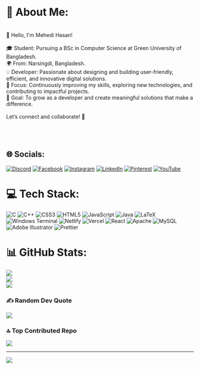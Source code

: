 # 💫 About Me:
<br>👋 Hello, I'm Mehedi Hasan!<br><br>🎓 Student: Pursuing a BSc in Computer Science at Green University of Bangladesh.<br>🌍 From: Narsingdi, Bangladesh.<br>💡 Developer: Passionate about designing and building user-friendly, efficient, and innovative digital solutions.<br>🎯 Focus: Continuously improving my skills, exploring new technologies, and contributing to impactful projects.<br>🌱 Goal: To grow as a developer and create meaningful solutions that make a difference.<br><br>Let’s connect and collaborate! 🚀<br><br><br><br>


## 🌐 Socials:
[![Discord](https://img.shields.io/badge/Discord-%237289DA.svg?logo=discord&logoColor=white)](https://discord.gg/1283545024528912437) [![Facebook](https://img.shields.io/badge/Facebook-%231877F2.svg?logo=Facebook&logoColor=white)](https://facebook.com/https://www.facebook.com/HasanMehediX) [![Instagram](https://img.shields.io/badge/Instagram-%23E4405F.svg?logo=Instagram&logoColor=white)](https://instagram.com/https://www.instagram.com/mehedi.coder/) [![LinkedIn](https://img.shields.io/badge/LinkedIn-%230077B5.svg?logo=linkedin&logoColor=white)](https://linkedin.com/in/https://www.linkedin.com/in/hasanmehedix/) [![Pinterest](https://img.shields.io/badge/Pinterest-%23E60023.svg?logo=Pinterest&logoColor=white)](https://pinterest.com/https://pin.it/6IOjVM6Db) [![YouTube](https://img.shields.io/badge/YouTube-%23FF0000.svg?logo=YouTube&logoColor=white)](https://youtube.com/@https://www.youtube.com/@HasanMehediX) 

# 💻 Tech Stack:
![C](https://img.shields.io/badge/c-%2300599C.svg?style=plastic&logo=c&logoColor=white) ![C++](https://img.shields.io/badge/c++-%2300599C.svg?style=plastic&logo=c%2B%2B&logoColor=white) ![CSS3](https://img.shields.io/badge/css3-%231572B6.svg?style=plastic&logo=css3&logoColor=white) ![HTML5](https://img.shields.io/badge/html5-%23E34F26.svg?style=plastic&logo=html5&logoColor=white) ![JavaScript](https://img.shields.io/badge/javascript-%23323330.svg?style=plastic&logo=javascript&logoColor=%23F7DF1E) ![Java](https://img.shields.io/badge/java-%23ED8B00.svg?style=plastic&logo=openjdk&logoColor=white) ![LaTeX](https://img.shields.io/badge/latex-%23008080.svg?style=plastic&logo=latex&logoColor=white) ![Windows Terminal](https://img.shields.io/badge/Windows%20Terminal-%234D4D4D.svg?style=plastic&logo=windows-terminal&logoColor=white) ![Netlify](https://img.shields.io/badge/netlify-%23000000.svg?style=plastic&logo=netlify&logoColor=#00C7B7) ![Vercel](https://img.shields.io/badge/vercel-%23000000.svg?style=plastic&logo=vercel&logoColor=white) ![React](https://img.shields.io/badge/react-%2320232a.svg?style=plastic&logo=react&logoColor=%2361DAFB) ![Apache](https://img.shields.io/badge/apache-%23D42029.svg?style=plastic&logo=apache&logoColor=white) ![MySQL](https://img.shields.io/badge/mysql-4479A1.svg?style=plastic&logo=mysql&logoColor=white) ![Adobe Illustrator](https://img.shields.io/badge/adobe%20illustrator-%23FF9A00.svg?style=plastic&logo=adobe%20illustrator&logoColor=white) ![Prettier](https://img.shields.io/badge/prettier-%23F7B93E.svg?style=plastic&logo=prettier&logoColor=black)
# 📊 GitHub Stats:
![](https://github-readme-stats.vercel.app/api?username=iammehedihasann&theme=github_dark&hide_border=true&include_all_commits=true&count_private=true)<br/>
![](https://github-readme-streak-stats.herokuapp.com/?user=iammehedihasann&theme=github_dark&hide_border=true)<br/>
![](https://github-readme-stats.vercel.app/api/top-langs/?username=iammehedihasann&theme=github_dark&hide_border=true&include_all_commits=true&count_private=true&layout=compact)

### ✍️ Random Dev Quote
![](https://quotes-github-readme.vercel.app/api?type=horizontal&theme=tokyonight)

### 🔝 Top Contributed Repo
![](https://github-contributor-stats.vercel.app/api?username=iammehedihasann&limit=5&theme=react&combine_all_yearly_contributions=true)

---
[![](https://visitcount.itsvg.in/api?id=iammehedihasann&icon=5&color=6)](https://visitcount.itsvg.in)

<!-- Proudly created with GPRM ( https://gprm.itsvg.in ) -->
